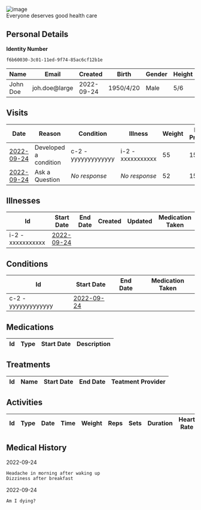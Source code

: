 
![image](https://user-images.githubusercontent.com/110731/191966461-b80f054f-0bb3-41b5-b549-10c34c46387b.png)  
Everyone deserves good health care

## Personal Details
**Identity Number**
````
f6b60030-3c01-11ed-9f74-85ac6cf12b1e
````
| Name | Email | Created | Birth | Gender | Height |
| ---- | ----- | ------- | ----- | ------ | ------ |
| John Doe| joh.doe\@large | 2022-09-24   | 1950/4/20| Male | 5/6 |

## Visits

| Date | Reason | Condition | Illness | Weight | Blood Pressure | Temperature | Glucose Level | Communication | 
| ---- | ------ | --------- | ------- | ------ | -------------- | ----------- | ------------- | ------------- | 
| <a href="https://github.com/project-deserve/clinic-alpha-one/issues/81">2022-09-24</a>| Developed a condition | c-2 - yyyyyyyyyyyyy    | i-2 - xxxxxxxxxxx  | 55 | 155          | 88       | 85         | [video-conference](https://pade.chat:5443/ofmeet/f6b60030-3c01-11ed-9f74-85ac6cf12b1e-81)       | 
| <a href="https://github.com/project-deserve/clinic-alpha-one/issues/82">2022-09-24</a> | Ask a Question | *No response* | *No response* | 52 | 155 | 92 | 85 | [video-conference](https://pade.chat:5443/ofmeet/f6b60030-3c01-11ed-9f74-85ac6cf12b1e-82) |
## Illnesses

| Id    | Start Date | End Date | Created | Updated | Medication Taken | 
| ---   | ---------- | -------- | ------- | ------- | ---------------- | 
| i-2 - xxxxxxxxxxx| <a href="https://github.com/project-deserve/clinic-alpha-one/issues/81">2022-09-24</a>      |          |         |         |                  | 

## Conditions

| Id    | Start Date | End Date | Medication Taken | 
| ---   | ---------- | -------- | ---------------- | 
| c-2 - yyyyyyyyyyyyy| <a href="https://github.com/project-deserve/clinic-alpha-one/issues/81">2022-09-24</a>      |          |                  | 

## Medications

| Id  | Type | Start Date | Description | 
| --- | ---- | ---------- | ----------- | 

## Treatments

| Id  | Name | Start Date | End Date | Teatment Provider | 
| --- | ---- | ---------- | -------- | ----------------- | 

## Activities

| Id  | Type | Date | Time | Weight | Reps | Sets | Duration | Heart Rate | Calories Burned | 
| --- | ---- | ---- | ---- | ------ | ---- | ---- | -------- | ---------- | --------------- | 

## Medical History

2022-09-24
```markdown
Headache in morning after waking up
Dizziness after breakfast
```

2022-09-24
```markdown
Am I dying?
```
